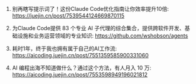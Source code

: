 1. 别再瞎写提示词了！这份Claude Code优化指南让你效率提升10倍: 
https://juejin.cn/post/7539544124669870115

2. 为Claude Code提供 83 个专业 AI 子代理的综合集合，提供跨软件开发、基础设施和业务运营领域的专业知识: 
https://github.com/wshobson/agents

3. 耗时1年，终于我也拥有属于自己的AI工作流: 
https://aicoding.juejin.cn/post/7551359585900331060

4. AI 编程出海不知道做什么？通过这个方法，有人月入 10 万: 
https://aicoding.juejin.cn/post/7553598949196021812


